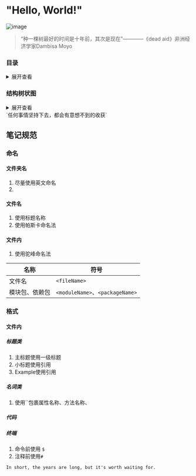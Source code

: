 # "Hello, World!"
![image](https://img.shields.io/badge/author-ine-green.svg)
> “种一棵树最好的时间是十年前，其次是现在”————《dead aid》非洲经济学家Dambisa Moyo

### 目录

<details>
  <summary>展开查看</summary>
  <pre>
    <code>
├── Web Language
│   ├── HTML
│   ├── CSS
│   └── JavaScript\
│       ├── Javascript
│       │   ├── JavaScript基础
│       │   ├── JavaScript原理
│       │   ├── Object对象
│       │   ├── Array对象
│       │   ├── console
│       │   ├── Data对象
│       │   ├── error对象
│       │   ├── Function
│       │   ├── error对象
│       │   └── ...
│       ├── ES6
│       │   ├── class
│       │   ├── Decorator
│       │   ├── Iterator
│       │   ├── Promise
│       │   ├── Set数据结构
│       │   ├── SUMMARY
│       │   └── ...
│       └── Frame
│           ├── Component
│           │   ├── d3
│           │   ├── eCharts
│           │   ├── jQuery
│           │   └── ...
│           ├── Family
│           │   ├── ReactFamily
│           │   │   ├── AntDesign
│           │   │   ├── React
│           │   │   ├── ReactNative
│           │   │   ├── Redux
│           │   │   └── Router
│           │   ├── VueFamily
│           │   │   ├── Element
│           │   │   ├── Vue
│           │   │   └── VueX
│           │   └── ...
│           └── Node.js
│               ├── module
│               ├── npm
│               ├── node_module
│               │   ├── babel
│               │   ├── ESLint
│               │   ├── webpack
│               │   ├── yarn
│               │   └── ...
│               ├── Unit Testing Tool
│               └── ...
├── Net
│   ├── Ajax
│   ├── http/https
│   └── ...
├── Tool
│   ├── IDE
│   │   ├── Atom
│   │   ├── subelimeText
│   │   ├── VSCode
│   │   └── ...
│   ├── VersionControlTool
│   │   ├── git
│   │   └── svn
│   ├── Homebrew
│   ├── Linux
│   ├── Mackdown
│   └── ...
└── ...
    </code>
  </pre>
</details>


### 结构树状图

<details>
  <summary>展开查看</summary>
  <pre>
    <code>
    	```mermaid
    	graph LR
    	0(Tool)
      1(Program)
      A(web)
      B[HTML]
      C[CSS]
      D[JavaScript]
      H[Net]
      storehouse --> git
      storehouse --> svn
      iDEA --> VisualStudioCode
      iDEA --> WebStorm
      iDEA --> SublimeText
      iDEA --> Atom
      iDEA --> HBuilder
      iDEA --> Dreamweaver
      A --> B
      A --> C
      A --> D
      A --> H
      C --> Less
      C --> Sass
      D --> JavaScript基础
      D --> ES6
      D --> 框架
      D --> Node.js
      D --> 前端单元测试
      ES6 --> let和const
      ES6 --> Promise对象
      ES6 --> Set和Map数据类型
      框架 --> React
      框架 --> Vue
      框架 --> Angular
      框架 --> 其他框架
      Node.js --> node
      Node.js --> npm
      H --> http
      1 --> DesignPatterns设计模式
      1 --> DataStructure数据结构
      ```
    </code>
  </pre>
</details>
`任何事情坚持下去，都会有意想不到的收获`

## 笔记规范

### 命名

#### 文件夹名

1. 尽量使用英文命名
2. 

#### 文件名

1. 使用标题名称
2. 使用帕斯卡命名法

#### 文件内

1. 使用驼峰命名法

| 名称           | 符号         |
| -------------- | ------------ |
| 文件名         | `<fileName>` |
| 模块包、依赖包 | `<moduleName>`、`<packageName>` |



### 格式

#### 文件内

##### 标题类

1. 主标题使用一级标题
2. 小标题使用引用
3. Example使用引用

##### 名词类

1. 使用``包裹属性名称、方法名称、

##### 代码

##### 终端

1. 命令前使用 `$`
2. 注释前使用`#`



`In short, the years are long, but it's worth waiting for.`

